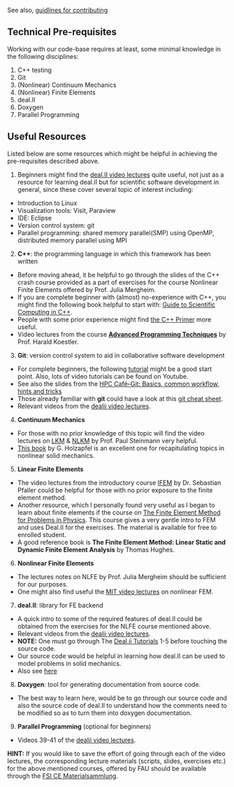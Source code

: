 See also, [guidlines for contributing](https://github.com/KParas/MNC-Frac/wiki/Guidelines-for-Contributing)

## Technical Pre-requisites
Working with our code-base requires at least, some minimal knowledge in the following disciplines:
1. C++  testing
2. Git
3. (Nonlinear) Continuum Mechanics
4. (Nonlinear) Finite Elements
5. deal.II
6. Doxygen
7. Parallel Programming

## Useful Resources
Listed below are some resources which might be helpful in achieving the pre-requisites described above.

1. Beginners might find the [deal.II video lectures](https://www.math.colostate.edu/~bangerth/videos.html) quite useful, not just as a resource for learning deal.II but for scientific software development in general, since these cover several topic of interest including:
* Introduction to Linux   
* Visualization tools: Visit, Paraview
* IDE: Eclipse
* Version control system: git
* Parallel programming: shared memory parallel(SMP) using OpenMP, distributed memory parallel using MPI

2. **C++**: the programming language in which this framework has been written
* Before moving ahead, it be helpful to go through the slides of the C++ crash course provided as a part of exercises for the course Nonlinear Finite Elements offered by Prof. Julia Mergheim. 
* If you are complete beginner with (almost) no-experience with C++, you might find the following book helpful to start with: [Guide to Scientific Computing in C++](https://link.springer.com/book/10.1007%2F978-3-319-73132-2).
* People with some prior experience might find [the C++ Primer](https://www.oreilly.com/library/view/c-primer-fifth/9780133053043/) more useful. 
* Video lectures from the course [**Advanced Programming Techniques**](https://www.video.uni-erlangen.de/course/id/806.html) by Prof. Harald Koestler.

3. **Git**: version control system to aid in collaborative software development
* For complete beginners, the following [tutorial](https://www.atlassian.com/git/tutorials) might be a good start point. Also, lots of video tutorials can be found on Youtube.
* See also the slides from the [HPC Café–Git: Basics, common workflow, hints and tricks](https://hpc.fau.de/files/2021/02/2021_02_08-hpc-cafe-git.pdf)
* Those already familiar with **git** could have a look at this [git cheat sheet](https://github.com/KParas/MNC-Frac/wiki/Git-Cheatsheet).
* Relevant videos from the [dealii video lectures](https://www.math.colostate.edu/~bangerth/videos.html).

4. **Continuum Mechanics**
* For those with no prior knowledge of this topic will find the video lectures on [LKM](https://www.video.uni-erlangen.de/course/id/243) & [NLKM](https://www.video.uni-erlangen.de/course/id/767) by Prof. Paul Steinmann very helpful.
* [This book](https://www.wiley.com/en-us/Nonlinear+Solid+Mechanics%3A+A+Continuum+Approach+for+Engineering-p-9780471823193) by G. Holzapfel is an excellent one for recapitulating topics in nonlinear solid mechanics.

5. **Linear Finite Elements**
* The video lectures from the introductory course [IFEM](https://www.video.uni-erlangen.de/course/id/551) by Dr. Sebastian Pfaller could be helpful for those with no prior exposure to the finite element method. 
* Another resource, which I personally found very useful as I began to learn about finite elements if the course on [The Finite Element Method for Problems in Physics](https://www.coursera.org/learn/finite-element-method?). This course gives a very gentle intro to FEM and uses Deal.II for the exercises. The material is available for free to enrolled student.
* A good reference book is **The Finite Element Method: Linear Static and Dynamic Finite Element Analysis** by Thomas Hughes. 

6. **Nonlinear Finite Elements**
* The lectures notes on NLFE by Prof. Julia Mergheim should be sufficient for our purposes. 
* One might also find useful the [MIT video lectures](https://ocw.mit.edu/resources/res-2-002-finite-element-procedures-for-solids-and-structures-spring-2010/nonlinear/) on nonlinear FEM. 

7. **deal.II**: library for FE backend
* A quick intro to some of the required features of deal.II could be obtained from the exercises for the NLFE course mentioned above.
* Relevant videos from the [dealii video lectures](https://www.math.colostate.edu/~bangerth/videos.html).
* **NOTE:** One must go through The [Deal.ii Tutorials](https://www.dealii.org/9.0.0/doxygen/deal.II/Tutorial.html) 1-5 before touching the source code.
* Our source code would be helpful in learning how deal.II can be used to model problems in solid mechanics.
* Also see [here](https://github.com/KParas/MNC-Frac/wiki/Searching-deal.II) 

8. **Doxygen**: tool for generating documentation from source code.
* The best way to learn here, would be to go through our source code and also the source code of deal.II to understand how the comments need to be modified so as to turn them into doxygen documentation.

9. **Parallel Programming** (optional for beginners)
* Videos 39-41 of the [dealii video lectures](https://www.math.colostate.edu/~bangerth/videos.html).

**HINT:** If you would like to save the effort of going through each of the video lectures, the corresponding lecture materials (scripts, slides, exercises etc.) for the above mentioned courses, offered by FAU should be available through the [FSI CE Materialsammlung](https://ce.fsi.uni-erlangen.de/wp/en/studium/materialsammlung/).
